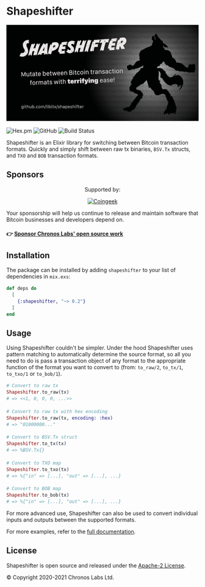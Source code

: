# Shapeshifter

![Shapeshifter lets you quickly and simply switch between Bitcoin transaction formats](https://github.com/libitx/shapeshifter/raw/master/media/poster.png)

![Hex.pm](https://img.shields.io/hexpm/v/shapeshifter?color=informational)
![GitHub](https://img.shields.io/github/license/libitx/shapeshifter?color=informational)
![Build Status](https://img.shields.io/github/workflow/status/libitx/shapeshifter/Elixir%20CI)

Shapeshifter is an Elixir library for switching between Bitcoin transaction formats. Quickly and simply shift between raw tx binaries, `BSV.Tx` structs, and `TXO` and `BOB` transaction formats.

## Sponsors

<p align="center">Supported by:</p>
<p align="center">
  <a href="https://coingeek.com" target="_blank" rel="noopener noreferrer">
    <img src="https://www.chronoslabs.net/img/badges/coingeek.png" width="180" alt="Coingeek">
  </a>
</p>

Your sponsorship will help us continue to release and maintain software that Bitcoin businesses and developers depend on.

#### 👉 [Sponsor Chronos Labs' open source work](https://www.chronoslabs.net/sponsor/)

## Installation

The package can be installed by adding `shapeshifter` to your list of dependencies in `mix.exs`:

```elixir
def deps do
  [
    {:shapeshifter, "~> 0.2"}
  ]
end
```

## Usage

Using Shapeshifter couldn't be simpler. Under the hood Shapeshifter uses pattern matching to automatically determine the source format, so all you need to do is pass a transaction object of any format to the appropriate function of the format you want to convert to (from: `to_raw/2`, `to_tx/1`, `to_txo/1` or `to_bob/1`).

```elixir
# Convert to raw tx
Shapeshifter.to_raw(tx)
# => <<1, 0, 0, 0, ...>>

# Convert to raw tx with hex encoding
Shapeshifter.to_raw(tx, encoding: :hex)
# => "01000000..."

# Convert to BSV.Tx struct
Shapeshifter.to_tx(tx)
# => %BSV.Tx{}

# Convert to TXO map
Shapeshifter.to_txo(tx)
# => %{"in" => [...], "out" => [...], ...}

# Convert to BOB map
Shapeshifter.to_bob(tx)
# => %{"in" => [...], "out" => [...], ...}
```

For more advanced use, Shapeshifter can also be used to convert individual inputs and outputs between the supported formats.

For more examples, refer to the [full documentation](https://hexdocs.pm/shapeshifter).

## License

Shapeshifter is open source and released under the [Apache-2 License](https://github.com/libitx/shapeshifter/blob/master/LICENSE).

© Copyright 2020-2021 Chronos Labs Ltd.

